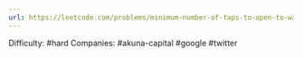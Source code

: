 ```yaml
---
url: https://leetcode.com/problems/minimum-number-of-taps-to-open-to-water-a-garden
---
```


Difficulty: #hard
Companies: #akuna-capital #google #twitter